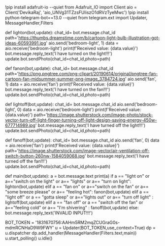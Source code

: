 !pip install adafruit-io --quiet
from Adafruit_IO import Client
aio = Client('DevikaRaj', 'aio_UNVg31TZzsFUIiszO1dRVzTyeMwc')
!pip install python-telegram-bot==13.0 --quiet
from telegram.ext import Updater, MessageHandler,Filters

def lighton(bot,update):
  chat_id= bot.message.chat_id
  path='https://thumbs.dreamstime.com/b/cartoon-light-bulb-illustration-got-ideas-60593991.jpg'
  aio.send('bedroom-light', 1)
  data = aio.receive('bedroom-light')
  print(f'Received value: {data.value}')
  bot.message.reply_text('I have turned on the light!!!')
  update.bot.sendPhoto(chat_id=chat_id,photo=path)

def fanon(bot,update):
  chat_id= bot.message.chat_id
  path='https://png.pngtree.com/png-clipart/20190614/original/pngtree-fan-cartoon-fan-midsummer-summer-png-image_3784724.jpg'
  aio.send('fan', 1)
  data = aio.receive('fan')
  print(f'Received value: {data.value}')
  bot.message.reply_text('I have turned on the fan!!!')
  update.bot.sendPhoto(chat_id=chat_id,photo=path)

def lightoff(bot,update):
  chat_id= bot.message.chat_id
  aio.send('bedroom-light', 0)
  data = aio.receive('bedroom-light')
  print(f'Received value: {data.value}')
  path='https://image.shutterstock.com/image-photo/stock-vector-turn-off-light-finger-turning-off-light-design-saving-energy-450w-677714989.jpg'
  bot.message.reply_text('I have turned off the light!!!')  
  update.bot.sendPhoto(chat_id=chat_id,photo=path)

def fanoff(bot,update):
  chat_id= bot.message.chat_id
  aio.send('fan', 0)
  data = aio.receive('fan')
  print(f'Received value: {data.value}')
  path='https://image.shutterstock.com/image-vector/air-ventilation-off-switch-button-260nw-1584059068.jpg'
  bot.message.reply_text('I have turned off the fan!!!')  
  update.bot.sendPhoto(chat_id=chat_id,photo=path)

def main(bot,update):
  a = bot.message.text
  print(a)
  if a == "light on" or a=="switch on the light" or a== "lights" or a== "turn on light":
   lighton(bot,update) 
  elif a == "fan on" or a=="switch on the fan" or a== "some breeze please" or a== "feeling hot":
   fanon(bot,update) 
  elif a == "light off" or a == "gotta sleep" or a=="lights out" or a== "turn off light" :
    lightoff(bot,update)
  elif a == "fan off" or a == "switch off the fan" or a=="feeling cold" or a== "I'm shivering" :
    fanoff(bot,update)
  else:
     bot.message.reply_text('INVALID INPUT!!!')   


BOT_TOKEN = '1831670756:AAHm5RM2mqZCUGraG0s-mdmRCNHaD9W9FWY'
u = Updater(BOT_TOKEN,use_context=True)
dp = u.dispatcher
dp.add_handler(MessageHandler(Filters.text,main))
u.start_polling()
u.idle()


